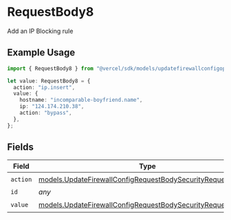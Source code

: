 # RequestBody8

Add an IP Blocking rule

## Example Usage

```typescript
import { RequestBody8 } from "@vercel/sdk/models/updatefirewallconfigop.js";

let value: RequestBody8 = {
  action: "ip.insert",
  value: {
    hostname: "incomparable-boyfriend.name",
    ip: "124.174.210.38",
    action: "bypass",
  },
};
```

## Fields

| Field                                                                                                                              | Type                                                                                                                               | Required                                                                                                                           | Description                                                                                                                        |
| ---------------------------------------------------------------------------------------------------------------------------------- | ---------------------------------------------------------------------------------------------------------------------------------- | ---------------------------------------------------------------------------------------------------------------------------------- | ---------------------------------------------------------------------------------------------------------------------------------- |
| `action`                                                                                                                           | [models.UpdateFirewallConfigRequestBodySecurityRequest8Action](../models/updatefirewallconfigrequestbodysecurityrequest8action.md) | :heavy_check_mark:                                                                                                                 | N/A                                                                                                                                |
| `id`                                                                                                                               | *any*                                                                                                                              | :heavy_minus_sign:                                                                                                                 | N/A                                                                                                                                |
| `value`                                                                                                                            | [models.UpdateFirewallConfigRequestBodySecurityRequestValue](../models/updatefirewallconfigrequestbodysecurityrequestvalue.md)     | :heavy_check_mark:                                                                                                                 | N/A                                                                                                                                |